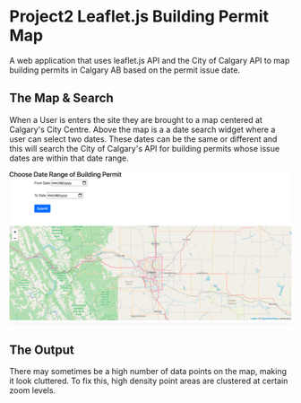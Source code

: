 # Project2 Leaflet.js Building Permit Map
A web application that uses leaflet.js API and the City of Calgary API to map building permits in Calgary AB based on the permit issue date.

## The Map & Search
When a User is enters the site they are brought to a map centered at Calgary's City Centre. Above the map is a a date search widget where a user can select two dates. These dates can be the same or different and this will search the City of Calgary's API for building permits whose issue dates are within that date range. 

![EnterPage](Project2enterpage.png)

## The Output
There may sometimes be a high number of data points on the map, making it look cluttered. To fix this, high density point areas are clustered at certain zoom levels.


